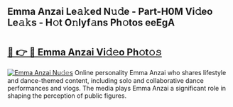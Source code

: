 ## Emma Anzai Le𝚊𝚔ed N𝚞𝚍e - Part-H0M Vi𝚍eo Le𝚊𝚔s - H𝚘t O𝚗lyf𝚊ns Ph𝚘tos eeEgA

# <h2><a href="http://hf64j6.feru.top/?c=Emma+Anzai">🔗 👉 🔴 Emma Anzai Vi𝚍𝚎o Ph𝚘t𝚘𝚜</a></h2>

[![Emma Anzai Nu𝚍𝚎s](https://i.imgur.com/0TWrTi3.gif)](http://hf64j6.feru.top/?c=Emma+Anzai)
Online personality Emma Anzai who shares lifestyle and dance-themed content, including solo and collaborative dance performances and vlogs. The media plays Emma Anzai a significant role in shaping the perception of public figures. 
